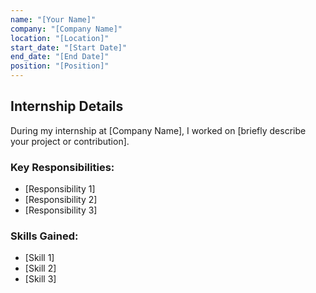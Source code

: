 ```yaml
---
name: "[Your Name]"
company: "[Company Name]"
location: "[Location]"
start_date: "[Start Date]"
end_date: "[End Date]"
position: "[Position]"
---
```


## Internship Details

During my internship at [Company Name], I worked on [briefly describe your project or contribution].

### Key Responsibilities:
- [Responsibility 1]
- [Responsibility 2]
- [Responsibility 3]

### Skills Gained:
- [Skill 1]
- [Skill 2]
- [Skill 3]

